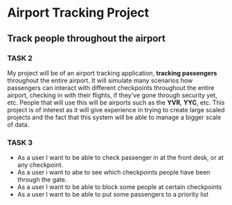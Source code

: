 # Airport Tracking Project
## Track people throughout the airport





### **TASK 2**
My project will be of an airport tracking application, **tracking passengers** throughout the
entire airport. It will simulate many scenarios how passengers can interact with different
checkpoints throughout the entire airport, checking in with their flights, if they've gone
through security yet, etc. People that will use this will be airports such as the **YVR**, **YYC**, etc.
This project is of interest as it will give experience in trying to create large scaled
projects and the fact that this system will be able to manage a bigger scale of data.


### **TASK 3**
* As a user I want to be able to check passenger in at the front desk, or at any
  checkpoint.
* As a user i want to abe to see which checkpoints people have been through the gate.
* As a user I want to be able to block some people at certain checkpoints
* As a user I want to be able to put some passengers to a priority list

